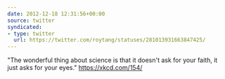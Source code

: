 ```yaml
---
date: 2012-12-18 12:31:56+00:00
source: twitter
syndicated:
- type: twitter
  url: https://twitter.com/roytang/statuses/281013931663847425/
---
```


"The wonderful thing about science is that it doesn't ask for your faith, it just asks for your eyes." https://xkcd.com/154/